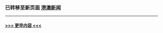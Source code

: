 
### 已转移至新页面 [港澳新闻](E港澳新闻.md?t=04060806) 


----
#### [ >>> 更早内容 <<< ](../indexes/nsc415-earlier.md)
